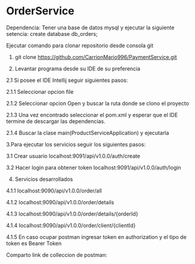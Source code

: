 # OrderService
Dependencia: Tener una base de datos mysql y ejecutar la siguiente setencia: 
create database db_orders;

Ejecutar comando para clonar repositorio desde consola git

1. git clone https://github.com/CarrionMario996/PaymentService.git

2. Levantar programa desde su IDE de su preferencia

2.1 Si posee el IDE Intellij seguir siguientes pasos:

2.1.1 Seleccionar opcion file

2.1.2 Seleccionar opcion Open y buscar la ruta donde se clono el proyecto

2.1.3 Una vez encontrado seleccionar el pom.xml y esperar que el IDE termine de descargar las dependencias.

2.1.4 Buscar la clase main(ProductServiceApplication) y ejecutarla

3.Para ejecutar los servicios seguir los siguientes pasos:

3.1 Crear usuario localhost:9091/api/v1.0.0/auth/create

3.2 Hacer login para obtener token localhost:9091/api/v1.0.0/auth/login

4. Servicios desarrollados

4.1.1 localhost:9090/api/v1.0.0/order/all

4.1.2 localhost:9090/api/v1.0.0/order/details

4.1.3 localhost:9090/api/v1.0.0/order/details/{orderId}

4.1.4 localhost:9090/api/v1.0.0/order/client/{clientId}

4.1.5 En caso ocupar postman ingresar token en authorization y el tipo de token es Bearer Token

Comparto link de colleccion de postman:
